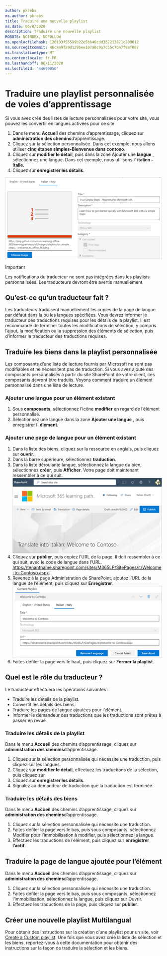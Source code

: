 ```yaml
---
author: pkrebs
ms.author: pkrebs
title: Traduire une nouvelle playlist
ms.date: 06/8/2020
description: Traduire une nouvelle playlist
ROBOTS: NOINDEX, NOFOLLOW
ms.openlocfilehash: 120193f55599b22e5bb46cdd352213871c209012
ms.sourcegitcommit: 46caa9fa9d129bee107a8c9a7c5bc70a7f9af087
ms.translationtype: MT
ms.contentlocale: fr-FR
ms.lasthandoff: 06/11/2020
ms.locfileid: "44699050"
---
```

# <a name="translate-a-learning-pathways-custom-playlist"></a>Traduire une playlist personnalisée de voies d’apprentissage
Si vous avez créé des listes de lecture personnalisées pour votre site, vous pouvez les convertir en langues activées pour ce site.

1.  Dans le menu **Accueil** des chemins d’apprentissage, cliquez sur **administration des chemins**d’apprentissage. 
2.  Cliquez sur la sélection personnalisée. Dans cet exemple, nous allons utiliser **cinq étapes simples-Bienvenue dans contoso**. 
3.  Cliquez sur **modifier le détail**, puis dans la zone Ajouter une **langue** , sélectionnez une langue. Dans cet exemple, nous utilisons l' **italien – Italie**. 
5.  Cliquez sur **enregistrer les détails**. 

![custom_update_ml_pldetail.png](media/custom_update_ml_pldetail.png)

> [!IMPORTANT]
> Les notifications du traducteur ne sont pas intégrées dans les playlists personnalisées. Les traducteurs devront être avertis manuellement. 

## <a name="what-does-a-translator-do"></a>Qu’est-ce qu’un traducteur fait ?
Les traducteurs traduisent manuellement les copies de la page de langue par défaut dans la ou les langues spécifiées. Vous devrez informer le traducteur des traductions requises pour les détails de la playlist. Il est recommandé de terminer toutes les modifications de sélection, y compris l’ajout, la modification ou la suppression des éléments de sélection, puis d’informer le traducteur des traductions requises.

## <a name="translate-the-assets-in-the-custom-playlist"></a>Traduire les biens dans la playlist personnalisée
Les composants d’une liste de lecture fournis par Microsoft ne sont pas modifiables et ne nécessitent pas de traduction. Si vous avez ajouté des composants personnalisés à partir du site SharePoint de votre client, ces composants devront être traduits. Voyons comment traduire un élément personnalisé dans une liste de lecture.

### <a name="add-a-language-for-an-existing-asset"></a>Ajouter une langue pour un élément existant
1. Sous **composants**, sélectionnez l’icône **modifier** en regard de l’élément personnalisé. 
2. Sélectionnez une langue dans la zone **Ajouter une langue** , puis enregistrer l' **élément**.

### <a name="add-a-language-page-for-an-existing-asset"></a>Ajouter une page de langue pour un élément existant
1. Dans la liste des biens, cliquez sur la ressource en anglais, puis cliquez sur **ouvrir**.
2. Dans la barre supérieure, sélectionnez **traduction**.
3. Dans la liste déroulante langue, sélectionnez la langue du bien, sélectionnez **créer**, puis **Afficher**. Votre page doit maintenant ressembler à ce qui suit. 
![custom_update_ml_transcusplpage.png](media/custom_update_ml_transcusplpage.png)
4. Cliquez sur **publier**, puis copiez l’URL de la page. Il doit ressembler à ce qui suit, avec le code de langue dans l’URL.
https://tenantname.sharepoint.com/sites/M365LP/SitePages/it/Welcome-to-Contoso.aspx.
5. Revenez à la page Administration de SharePoint, ajoutez l’URL de la langue de l’élément, puis cliquez sur **Enregistrer**. 
![custom_update_ml_transcusplurl.png](media/custom_update_ml_transcusplurl.png)
6.  Faites défiler la page vers le haut, puis cliquez sur **Fermer la playlist**.

## <a name="what-the-translator-does"></a>Quel est le rôle du traducteur ?
Le traducteur effectuera les opérations suivantes :
- Traduire les détails de la playlist.
- Convertit les détails des biens.
- Traduire les pages de langue ajoutées pour l’élément.
- Informer le demandeur des traductions que les traductions sont prêtes à passer en revue

### <a name="translate-playlist-details"></a>Traduire les détails de la playlist
Dans le menu **Accueil** des chemins d’apprentissage, cliquez sur **administration des chemins**d’apprentissage. 
1. Cliquez sur la sélection personnalisée qui nécessite une traduction, puis cliquez sur les langues. 
2. Cliquez sur **modifier le détail**, effectuez les traductions de la sélection, puis cliquez sur 
3. Cliquez sur **enregistrer les détails**. 
4. Signalez au demandeur de traduction que la traduction est terminée. 

### <a name="translate-asset-details"></a>Traduire les détails des biens
Dans le menu **Accueil** des chemins d’apprentissage, cliquez sur **administration des chemins**d’apprentissage. 
1. Cliquez sur la sélection personnalisée qui nécessite une traduction. 
2. Faites défiler la page vers le bas, puis sous composants, sélectionnez Modifier pour l’immobilisation à modifier, puis sélectionnez la langue. 
3. Effectuez les traductions de l’élément, puis cliquez sur **enregistrer l’actif**.  

## <a name="translate-the-added-language-page-for-the-asset"></a>Traduire la page de langue ajoutée pour l’élément
Dans le menu **Accueil** des chemins d’apprentissage, cliquez sur **administration des chemins**d’apprentissage. 
1. Cliquez sur la sélection personnalisée qui nécessite une traduction. 
2. Faites défiler la page vers le bas, puis sous composants, sélectionnez l’immobilisation, sélectionnez la langue, puis cliquez sur Ouvrir. 
3. Effectuez les traductions de la page, puis cliquez sur **publier**.  

## <a name="create-a-new-multilangual-playlist"></a>Créer une nouvelle playlist Multilangual
Pour obtenir des instructions sur la création d’une playlist pour un site, voir [Create a Custom playlist](custom_createnewplaylist.md). Une fois que vous avez créé la liste de sélection et les biens, reportez-vous à cette documentation pour obtenir des instructions sur la façon de traduire la sélection et les biens. 